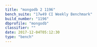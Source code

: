 ```yaml
---
title: "mongodb 2 1196"
bench_suite: "17w49 CI Weekly Benchmark"
build_number: "1196"
dbprofile: "mongodb"
classifier: ""
date: 2017-12-04T05:12:30
type: "bench"
---
```

